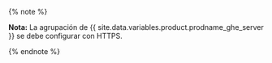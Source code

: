 {% note %}

**Nota:** La agrupación de {{ site.data.variables.product.prodname_ghe_server }} se debe configurar con HTTPS.

{% endnote %}
